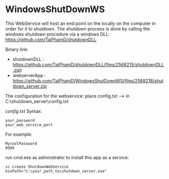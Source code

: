 # WindowsShutDownWS
This WebService will host an end point on the locally on the computer in order for it to shutdown. The shutdown process is done by calling the windows shutdown procedure via a windows DLL:
https://github.com/TaiPhamD/shutdownDLL 

Binary link: 
- shutdownDLL : https://github.com/TaiPhamD/shutdownDLL/files/2568215/shutdownDLL.zip)
- webserverApp : https://github.com/TaiPhamD/WindowsShutDownWS/files/2568218/shutdown_server.zip

The configuration for the webservice: 
place config.txt --> in C:\shutdown_server\config.txt

*config.txt* Syntax:
```
your_password
your_web_service_port
```
For example:
```
MycoolPassword
9999
```
run cmd.exe as adminstrator to install this app as a service:
```
sc create ShutdownWebService binPath="C:\your_path_to\shutdown_server.exe"
```
